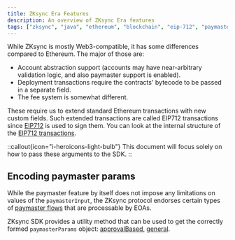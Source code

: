 ```yaml
---
title: ZKsync Era Features
description: An overview of ZKsync Era features
tags: ["zksync", "java", "ethereum", "blockchain", "eip-712", "paymaster", "sdk"]
---
```


While ZKsync is mostly Web3-compatible, it has some differences compared to Ethereum. The major of those are:

- Account abstraction support (accounts may have near-arbitrary validation logic, and also paymaster support is enabled).
- Deployment transactions require the contracts' bytecode to be passed in a separate field.
- The fee system is somewhat different.

These require us to extend standard Ethereum transactions with new custom fields.
Such extended transactions are called EIP712 transactions since [EIP712](https://eips.ethereum.org/EIPS/eip-712)
is used to sign them. You can look at the internal structure of the [EIP712 transactions](/zksync-protocol/rollup/transaction-lifecycle#eip-712-0x71).

::callout{icon="i-heroicons-light-bulb"}
This document will focus solely on how to pass these arguments to the SDK.
::

## Encoding paymaster params

While the paymaster feature by itself does not impose any limitations on values of the `paymasterInput`,
the ZKsync protocol endorses certain types of
[paymaster flows](/zksync-protocol/account-abstraction/paymasters#built-in-paymaster-flows)
that are processable by EOAs.

ZKsync SDK provides a utility method that can be used to get the correctly formed `paymasterParams` object:
[approvalBased](/zksync-era/sdk/java/api/utilities/paymaster-utils#encodeapprovalbased), [general](/zksync-era/sdk/java/api/utilities/paymaster-utils#encodegeneral).
